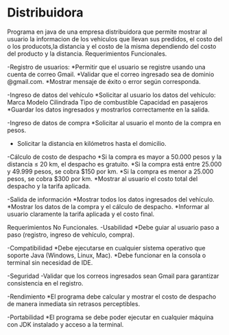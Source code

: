 # Distribuidora
Programa en  java de una empresa distribuidora que permite mostrar al usuario la informacion de los vehiculos que llevan sus predidos, el costo del o los producots,la distancia y el costo de la misma dependiendo del costo del producto y la distancia.
Requerimientos Funcionales.

-Registro de usuarios:
*Permitir que el usuario se registre usando una cuenta de correo Gmail.
*Validar que el correo ingresado sea de dominio @gmail.com.
*Mostrar mensaje de éxito o error según corresponda.

-Ingreso de datos del vehículo
*Solicitar al usuario los datos del vehículo:
Marca
Modelo
Cilindrada
Tipo de combustible
Capacidad en pasajeros
*Guardar los datos ingresados y mostrarlos correctamente en la salida.

-Ingreso de datos de compra
*Solicitar al usuario el monto de la compra en pesos.
* Solicitar la distancia en kilómetros hasta el domicilio.

-Cálculo de costo de despacho
*Si la compra es mayor a 50.000 pesos y la distancia ≤ 20 km, el despacho es gratuito.
*Si la compra está entre 25.000 y 49.999 pesos, se cobra $150 por km.
*Si la compra es menor a 25.000 pesos, se cobra $300 por km.
*Mostrar al usuario el costo total del despacho y la tarifa aplicada.

-Salida de información
*Mostrar todos los datos ingresados del vehículo.
*Mostrar los datos de la compra y el cálculo de despacho.
*Informar al usuario claramente la tarifa aplicada y el costo final.

Requerimientos No Funcionales.
-Usabilidad
*Debe guiar al usuario paso a paso (registro, ingreso de vehículo, compra).

-Compatibilidad
*Debe ejecutarse en cualquier sistema operativo que soporte Java (Windows, Linux, Mac).
*Debe funcionar en la consola o terminal sin necesidad de IDE.

-Seguridad
-Validar que los correos ingresados sean Gmail para garantizar consistencia en el registro.

-Rendimiento
*El programa debe calcular y mostrar el costo de despacho de manera inmediata sin retrasos perceptibles.

-Portabilidad
*El programa se debe poder ejecutar en cualquier máquina con JDK instalado y acceso a la terminal.
